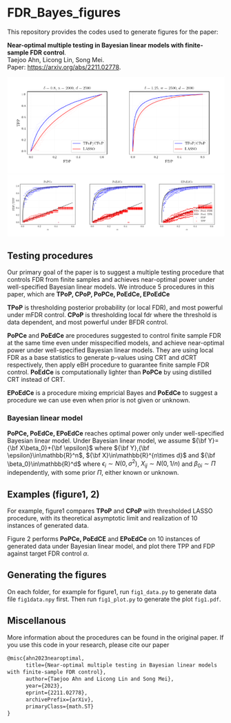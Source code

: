 # FDR_Bayes_figures
 
This repository provides the codes used to generate figures for the paper:

**Near-optimal multiple testing in Bayesian linear models with finite-sample FDR control**.  
Taejoo Ahn, Licong Lin, Song Mei.  
Paper: https://arxiv.org/abs/2211.02778.

![](fig1.png)
![](fig2.png)


## Testing procedures

Our primary goal of the paper is to suggest a multiple testing procedure that controls FDR from finite samples and achieves near-optimal power under
well-specified Bayesian linear models. We introduce 5 procedures in this paper, which are **TPoP, CPoP, PoPCe, PoEdCe, EPoEdCe**

**TPoP** is thresholding posterior probability (or local FDR), and most powerful under mFDR control.
**CPoP** is thresholding local fdr where the threshold is data dependent, and most powerful under BFDR control.

**PoPCe** and **PoEdCe** are procedures suggested to control finite sample FDR at the same time even under misspecified models, and achieve near-optimal power under well-specified Bayesian linear models. They are using local FDR as a base statistics to generate p-values using CRT and dCRT respectively, then apply eBH procedure to guarantee finite sample FDR control. **PoEdCe** is computationally lighter than **PoPCe** by using distilled CRT instead of CRT.

**EPoEdCe** is a procedure mixing empricial Bayes and **PoEdCe** to suggest a procedure we can use even when prior is not given or unknown. 

### Bayesian linear model

**PoPCe, PoEdCe, EPoEdCe** reaches optimal power only under well-specified Bayesian linear model. Under Bayesian linear model, we assume ${\bf Y}={\bf X\beta_0}+{\bf \epsilon}$ where ${\bf Y},{\bf \epsilon}\in\mathbb{R}^n$, ${\bf X}\in\mathbb{R}^{n\times d}$ and ${\bf \beta_0}\in\mathbb{R}^d$ where $\epsilon_i\sim N(0,\sigma^2)$, $X_{ij}\sim N(0,1/n)$ and $\beta_{0i}\sim\Pi$ independently, with some prior $\Pi$, either known or unknown.

## Examples (figure1, 2)

For example, figure1 compares **TPoP** and **CPoP** with thresholded LASSO procedure, with its theoretical asymptotic limit and realization of 10 instances of generated data. 

Figure 2 performs **PoPCe, PoEdCE** and **EPoEdCe** on 10 instances of generated data under Bayesian linear model, and plot there TPP and FDP against target FDR control $\alpha$. 

## Generating the figures

On each folder, for example for figure1, run `fig1_data.py` to generate data file `fig1data.npy` first. Then run `fig1_plot.py` to generate the plot `fig1.pdf`.

## Miscellanous
  
More information about the procedures can be found in the original paper. 
If you use this code in your research, please cite our paper
```
@misc{ahn2023nearoptimal,
      title={Near-optimal multiple testing in Bayesian linear models with finite-sample FDR control}, 
      author={Taejoo Ahn and Licong Lin and Song Mei},
      year={2023},
      eprint={2211.02778},
      archivePrefix={arXiv},
      primaryClass={math.ST}
}
```

